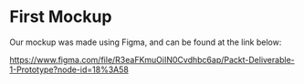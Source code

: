 # First Mockup

Our mockup was made using Figma, and can be found at the link below:

https://www.figma.com/file/R3eaFKmuOiIN0Cvdhbc6ap/Packt-Deliverable-1-Prototype?node-id=18%3A58

